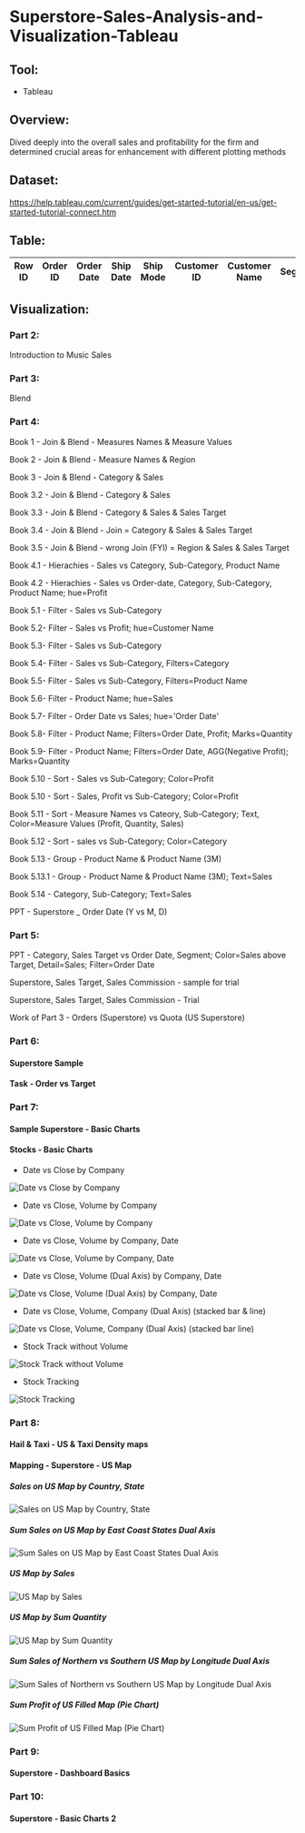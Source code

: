 # Superstore-Sales-Analysis-and-Visualization-Tableau


## Tool:

- Tableau

## Overview:

Dived deeply into the overall sales and profitability for the firm and determined crucial areas for enhancement with different plotting methods

## Dataset:

https://help.tableau.com/current/guides/get-started-tutorial/en-us/get-started-tutorial-connect.htm

## Table:

| Row ID	| Order ID | Order Date	| Ship Date | Ship Mode | Customer ID |	Customer Name	| Segment | Country | City | State | Postal Code | Region | Product ID | Category | Sub-Category | Product Name | Sales | Quantity | Discount | Profit |
|-|-|-|-|-|-|-|-|-|-|-|-|-|-|-|-|-|-|-|-|-|

## Visualization:

### Part 2:

Introduction to  Music Sales

### Part 3:

Blend

### Part 4:

Book 1 - Join & Blend - Measures Names & Measure Values

Book 2 - Join & Blend - Measure Names & Region

Book 3 - Join & Blend - Category & Sales

Book 3.2 - Join & Blend - Category & Sales

Book 3.3 - Join & Blend - Category & Sales & Sales Target

Book 3.4 - Join & Blend - Join = Category & Sales & Sales Target

Book 3.5 - Join & Blend - wrong Join (FYI) = Region & Sales & Sales Target

Book 4.1 - Hierachies - Sales vs Category, Sub-Category, Product Name

Book 4.2 - Hierachies - Sales vs Order-date, Category, Sub-Category, Product Name; hue=Profit

Book 5.1 - Filter - Sales vs Sub-Category

Book 5.2- Filter - Sales vs Profit; hue=Customer Name

Book 5.3- Filter - Sales vs Sub-Category

Book 5.4- Filter - Sales vs Sub-Category, Filters=Category

Book 5.5- Filter - Sales vs Sub-Category, Filters=Product Name

Book 5.6- Filter - Product Name; hue=Sales

Book 5.7- Filter - Order Date vs Sales; hue='Order Date'

Book 5.8- Filter - Product Name; Filters=Order Date, Profit; Marks=Quantity

Book 5.9- Filter - Product Name; Filters=Order Date, AGG(Negative Profit); Marks=Quantity

Book 5.10 - Sort - Sales vs Sub-Category; Color=Profit

Book 5.10 - Sort - Sales, Profit vs Sub-Category; Color=Profit

Book 5.11 - Sort - Measure Names vs Cateory, Sub-Category; Text, Color=Measure Values (Profit, Quantity, Sales)

Book 5.12 - Sort - sales vs Sub-Category; Color=Category

Book 5.13 - Group - Product Name & Product Name (3M)

Book 5.13.1 - Group - Product Name & Product Name (3M); Text=Sales

Book 5.14 - Category, Sub-Category; Text=Sales

PPT - Superstore _ Order Date (Y vs M, D)

### Part 5:
 
PPT - Category, Sales Target vs Order Date, Segment; Color=Sales above Target, Detail=Sales; Filter=Order Date

Superstore, Sales Target, Sales Commission - sample for trial

Superstore, Sales Target, Sales Commission - Trial

Work of Part 3 - Orders (Superstore) vs Quota (US Superstore)

### Part 6:

#### Superstore Sample

#### Task - Order vs Target

### Part 7:

#### Sample Superstore - Basic Charts

#### Stocks - Basic Charts

- Date vs Close by Company

![Date vs Close by Company](https://user-images.githubusercontent.com/70437668/140021146-c87ab690-ecd6-4198-b43e-cf2aeaf2b5d1.jpg)

- Date vs Close, Volume by Company

![Date vs Close, Volume by Company](https://user-images.githubusercontent.com/70437668/140021160-c5a52772-0e4c-4d35-9ea1-7f8a8f46dff1.jpg)

- Date vs Close, Volume by Company, Date

![Date vs Close, Volume by Company, Date](https://user-images.githubusercontent.com/70437668/140021174-5128d988-480b-4411-838c-1f0bcb674057.jpg)

- Date vs Close, Volume (Dual Axis) by Company, Date

![Date vs Close, Volume (Dual Axis) by Company, Date](https://user-images.githubusercontent.com/70437668/140021187-3ffa5515-f4f7-44c7-9c17-76b347cb9d12.jpg)

- Date vs Close, Volume, Company (Dual Axis) (stacked bar & line)

![Date vs Close, Volume, Company (Dual Axis) (stacked bar   line)](https://user-images.githubusercontent.com/70437668/140021201-bdfaa6e8-547c-4373-a2b5-81c0d1df7360.jpg)

- Stock Track without Volume

![Stock Track without Volume](https://user-images.githubusercontent.com/70437668/140021220-87e3dce5-5fac-460e-959b-558e266cb8e3.jpg)

- Stock Tracking

![Stock Tracking](https://user-images.githubusercontent.com/70437668/140021232-51ce2784-1094-47d3-b18c-2b4f97cd53d0.jpg)


### Part 8: 

#### Hail & Taxi - US & Taxi Density maps

#### Mapping - Superstore - US Map

##### Sales on US Map by Country, State

![Sales on US Map by Country, State](https://user-images.githubusercontent.com/70437668/140015752-ef9769e8-b568-47c4-9ac6-d381d87fe56b.jpg)

##### Sum Sales on US Map by East Coast States Dual Axis

![Sum Sales on US Map by East Coast States Dual Axis](https://user-images.githubusercontent.com/70437668/140015777-994da5c3-2c2c-418e-9e13-ec4ebb0f8f71.jpg)

##### US Map by Sales

![US Map by Sales](https://user-images.githubusercontent.com/70437668/140015806-fc82219d-2de8-4bc3-a8f2-585ef4dbaf9d.jpg)

##### US Map by Sum Quantity

![US Map by Sum Quantity](https://user-images.githubusercontent.com/70437668/140015815-bed2a83a-f440-4a20-9576-3c2daea2d399.jpg)

##### Sum Sales of Northern vs Southern US Map by Longitude Dual Axis

![Sum Sales of Northern vs Southern US Map by Longitude Dual Axis](https://user-images.githubusercontent.com/70437668/140015828-0d7f00a1-42d2-4602-8abb-679f19134679.jpg)

##### Sum Profit of US Filled Map (Pie Chart)

![Sum Profit of US Filled Map (Pie Chart)](https://user-images.githubusercontent.com/70437668/140015845-2bd61dc2-dfe4-4ee8-bafa-c48b5a30857f.jpg)

### Part 9:

#### Superstore - Dashboard Basics

### Part 10:

#### Superstore - Basic Charts 2

